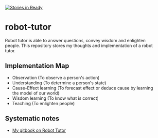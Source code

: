 [![Stories in Ready](https://badge.waffle.io/Po-Jen/robotic-teacher-papers.png?label=ready&title=Ready)](https://waffle.io/Po-Jen/robotic-teacher-papers?utm_source=badge)

# robot-tutor

Robot tutor is able to answer questions, convey wisdom and enlighten people. This repository stores my thoughts and implementation of a robot tutor. 

## Implementation Map

- Observation (To observe a person's action)
- Understanding (To determine a person's state)
- Cause-Effect learning (To forecast effect or deduce cause by learning the model of our world)
- Wisdom learning (To know what is correct)
- Teaching (To enlighten people)

## Systematic notes

- [My gitbook on Robot Tutor](https://legacy.gitbook.com/book/po-jen/robot-tutor/details)
